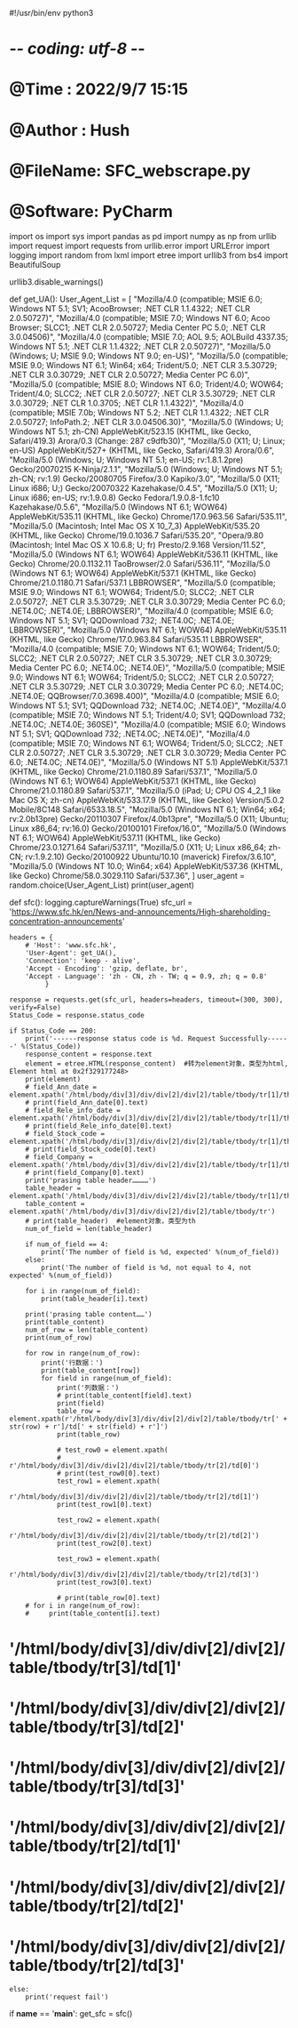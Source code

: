 #!/usr/bin/env python3
# -*- coding: utf-8 -*-
# @Time    : 2022/9/7 15:15
# @Author  : Hush
# @FileName: SFC_webscrape.py
# @Software: PyCharm

import os
import sys
import pandas as pd
import numpy as np
from urllib import request
import requests
from urllib.error import URLError
import logging
import random
from lxml import etree
import urllib3
from bs4 import BeautifulSoup


urllib3.disable_warnings()

def get_UA():
    User_Agent_List = [
        "Mozilla/4.0 (compatible; MSIE 6.0; Windows NT 5.1; SV1; AcooBrowser; .NET CLR 1.1.4322; .NET CLR 2.0.50727)",
        "Mozilla/4.0 (compatible; MSIE 7.0; Windows NT 6.0; Acoo Browser; SLCC1; .NET CLR 2.0.50727; Media Center PC 5.0; .NET CLR 3.0.04506)",
        "Mozilla/4.0 (compatible; MSIE 7.0; AOL 9.5; AOLBuild 4337.35; Windows NT 5.1; .NET CLR 1.1.4322; .NET CLR 2.0.50727)",
        "Mozilla/5.0 (Windows; U; MSIE 9.0; Windows NT 9.0; en-US)",
        "Mozilla/5.0 (compatible; MSIE 9.0; Windows NT 6.1; Win64; x64; Trident/5.0; .NET CLR 3.5.30729; .NET CLR 3.0.30729; .NET CLR 2.0.50727; Media Center PC 6.0)",
        "Mozilla/5.0 (compatible; MSIE 8.0; Windows NT 6.0; Trident/4.0; WOW64; Trident/4.0; SLCC2; .NET CLR 2.0.50727; .NET CLR 3.5.30729; .NET CLR 3.0.30729; .NET CLR 1.0.3705; .NET CLR 1.1.4322)",
        "Mozilla/4.0 (compatible; MSIE 7.0b; Windows NT 5.2; .NET CLR 1.1.4322; .NET CLR 2.0.50727; InfoPath.2; .NET CLR 3.0.04506.30)",
        "Mozilla/5.0 (Windows; U; Windows NT 5.1; zh-CN) AppleWebKit/523.15 (KHTML, like Gecko, Safari/419.3) Arora/0.3 (Change: 287 c9dfb30)",
        "Mozilla/5.0 (X11; U; Linux; en-US) AppleWebKit/527+ (KHTML, like Gecko, Safari/419.3) Arora/0.6",
        "Mozilla/5.0 (Windows; U; Windows NT 5.1; en-US; rv:1.8.1.2pre) Gecko/20070215 K-Ninja/2.1.1",
        "Mozilla/5.0 (Windows; U; Windows NT 5.1; zh-CN; rv:1.9) Gecko/20080705 Firefox/3.0 Kapiko/3.0",
        "Mozilla/5.0 (X11; Linux i686; U;) Gecko/20070322 Kazehakase/0.4.5",
        "Mozilla/5.0 (X11; U; Linux i686; en-US; rv:1.9.0.8) Gecko Fedora/1.9.0.8-1.fc10 Kazehakase/0.5.6",
        "Mozilla/5.0 (Windows NT 6.1; WOW64) AppleWebKit/535.11 (KHTML, like Gecko) Chrome/17.0.963.56 Safari/535.11",
        "Mozilla/5.0 (Macintosh; Intel Mac OS X 10_7_3) AppleWebKit/535.20 (KHTML, like Gecko) Chrome/19.0.1036.7 Safari/535.20",
        "Opera/9.80 (Macintosh; Intel Mac OS X 10.6.8; U; fr) Presto/2.9.168 Version/11.52",
        "Mozilla/5.0 (Windows NT 6.1; WOW64) AppleWebKit/536.11 (KHTML, like Gecko) Chrome/20.0.1132.11 TaoBrowser/2.0 Safari/536.11",
        "Mozilla/5.0 (Windows NT 6.1; WOW64) AppleWebKit/537.1 (KHTML, like Gecko) Chrome/21.0.1180.71 Safari/537.1 LBBROWSER",
        "Mozilla/5.0 (compatible; MSIE 9.0; Windows NT 6.1; WOW64; Trident/5.0; SLCC2; .NET CLR 2.0.50727; .NET CLR 3.5.30729; .NET CLR 3.0.30729; Media Center PC 6.0; .NET4.0C; .NET4.0E; LBBROWSER)",
        "Mozilla/4.0 (compatible; MSIE 6.0; Windows NT 5.1; SV1; QQDownload 732; .NET4.0C; .NET4.0E; LBBROWSER)",
        "Mozilla/5.0 (Windows NT 6.1; WOW64) AppleWebKit/535.11 (KHTML, like Gecko) Chrome/17.0.963.84 Safari/535.11 LBBROWSER",
        "Mozilla/4.0 (compatible; MSIE 7.0; Windows NT 6.1; WOW64; Trident/5.0; SLCC2; .NET CLR 2.0.50727; .NET CLR 3.5.30729; .NET CLR 3.0.30729; Media Center PC 6.0; .NET4.0C; .NET4.0E)",
        "Mozilla/5.0 (compatible; MSIE 9.0; Windows NT 6.1; WOW64; Trident/5.0; SLCC2; .NET CLR 2.0.50727; .NET CLR 3.5.30729; .NET CLR 3.0.30729; Media Center PC 6.0; .NET4.0C; .NET4.0E; QQBrowser/7.0.3698.400)",
        "Mozilla/4.0 (compatible; MSIE 6.0; Windows NT 5.1; SV1; QQDownload 732; .NET4.0C; .NET4.0E)",
        "Mozilla/4.0 (compatible; MSIE 7.0; Windows NT 5.1; Trident/4.0; SV1; QQDownload 732; .NET4.0C; .NET4.0E; 360SE)",
        "Mozilla/4.0 (compatible; MSIE 6.0; Windows NT 5.1; SV1; QQDownload 732; .NET4.0C; .NET4.0E)",
        "Mozilla/4.0 (compatible; MSIE 7.0; Windows NT 6.1; WOW64; Trident/5.0; SLCC2; .NET CLR 2.0.50727; .NET CLR 3.5.30729; .NET CLR 3.0.30729; Media Center PC 6.0; .NET4.0C; .NET4.0E)",
        "Mozilla/5.0 (Windows NT 5.1) AppleWebKit/537.1 (KHTML, like Gecko) Chrome/21.0.1180.89 Safari/537.1",
        "Mozilla/5.0 (Windows NT 6.1; WOW64) AppleWebKit/537.1 (KHTML, like Gecko) Chrome/21.0.1180.89 Safari/537.1",
        "Mozilla/5.0 (iPad; U; CPU OS 4_2_1 like Mac OS X; zh-cn) AppleWebKit/533.17.9 (KHTML, like Gecko) Version/5.0.2 Mobile/8C148 Safari/6533.18.5",
        "Mozilla/5.0 (Windows NT 6.1; Win64; x64; rv:2.0b13pre) Gecko/20110307 Firefox/4.0b13pre",
        "Mozilla/5.0 (X11; Ubuntu; Linux x86_64; rv:16.0) Gecko/20100101 Firefox/16.0",
        "Mozilla/5.0 (Windows NT 6.1; WOW64) AppleWebKit/537.11 (KHTML, like Gecko) Chrome/23.0.1271.64 Safari/537.11",
        "Mozilla/5.0 (X11; U; Linux x86_64; zh-CN; rv:1.9.2.10) Gecko/20100922 Ubuntu/10.10 (maverick) Firefox/3.6.10",
        "Mozilla/5.0 (Windows NT 10.0; Win64; x64) AppleWebKit/537.36 (KHTML, like Gecko) Chrome/58.0.3029.110 Safari/537.36",
    ]
    user_agent = random.choice(User_Agent_List)
    print(user_agent)

def sfc():
    logging.captureWarnings(True)
    sfc_url = 'https://www.sfc.hk/en/News-and-announcements/High-shareholding-concentration-announcements'

    headers = {
        # 'Host': 'www.sfc.hk',
        'User-Agent': get_UA(),
        'Connection': 'keep - alive',
        'Accept - Encoding': 'gzip, deflate, br',
        'Accept - Language': 'zh - CN, zh - TW; q = 0.9, zh; q = 0.8'
             }

    response = requests.get(sfc_url, headers=headers, timeout=(300, 300), verify=False)
    Status_Code = response.status_code

    if Status_Code == 200:
        print('------response status code is %d. Request Successfully------' %(Status_Code))
        response_content = response.text
        element = etree.HTML(response_content)  #转为element对象，类型为html, Element html at 0x2f329177248>
        print(element)
        # field_Ann_date = element.xpath('/html/body/div[3]/div/div[2]/div[2]/table/tbody/tr[1]/th[1]')
        # print(field_Ann_date[0].text)
        # field_Rele_info_date = element.xpath('/html/body/div[3]/div/div[2]/div[2]/table/tbody/tr[1]/th[2]')
        # print(field_Rele_info_date[0].text)
        # field_Stock_code = element.xpath('/html/body/div[3]/div/div[2]/div[2]/table/tbody/tr[1]/th[3]')
        # print(field_Stock_code[0].text)
        # field_Company = element.xpath('/html/body/div[3]/div/div[2]/div[2]/table/tbody/tr[1]/th[4]')
        # print(field_Company[0].text)
        print('prasing table header…………')
        table_header = element.xpath('/html/body/div[3]/div/div[2]/div[2]/table/tbody/tr[1]/th')
        table_content = element.xpath('/html/body/div[3]/div/div[2]/div[2]/table/tbody/tr')
        # print(table_header)  #element对象，类型为th
        num_of_field = len(table_header)

        if num_of_field == 4:
            print('The number of field is %d, expected' %(num_of_field))
        else:
            print('The number of field is %d, not equal to 4, not expected' %(num_of_field))

        for i in range(num_of_field):
            print(table_header[i].text)

        print('prasing table content……')
        print(table_content)
        num_of_row = len(table_content)
        print(num_of_row)

        for row in range(num_of_row):
            print('行数据：')
            print(table_content[row])
            for field in range(num_of_field):
                print('列数据：')
                # print(table_content[field].text)
                print(field)
                table_row = element.xpath(r'/html/body/div[3]/div/div[2]/div[2]/table/tbody/tr[' + str(row) + r']/td[' + str(field) + r']')
                print(table_row)

                # test_row0 = element.xpath(
                #     r'/html/body/div[3]/div/div[2]/div[2]/table/tbody/tr[2]/td[0]')
                # print(test_row0[0].text)
                test_row1 = element.xpath(
                    r'/html/body/div[3]/div/div[2]/div[2]/table/tbody/tr[2]/td[1]')
                print(test_row1[0].text)

                test_row2 = element.xpath(
                    r'/html/body/div[3]/div/div[2]/div[2]/table/tbody/tr[2]/td[2]')
                print(test_row2[0].text)

                test_row3 = element.xpath(
                    r'/html/body/div[3]/div/div[2]/div[2]/table/tbody/tr[2]/td[3]')
                print(test_row3[0].text)

                # print(table_row[0].text)
        # for i in range(num_of_row):
        #     print(table_content[i].text)

# '/html/body/div[3]/div/div[2]/div[2]/table/tbody/tr[3]/td[1]'
# '/html/body/div[3]/div/div[2]/div[2]/table/tbody/tr[3]/td[2]'
# '/html/body/div[3]/div/div[2]/div[2]/table/tbody/tr[3]/td[3]'
# '/html/body/div[3]/div/div[2]/div[2]/table/tbody/tr[2]/td[1]'
# '/html/body/div[3]/div/div[2]/div[2]/table/tbody/tr[2]/td[2]'
# '/html/body/div[3]/div/div[2]/div[2]/table/tbody/tr[2]/td[3]'

    else:
        print('request fail')




if __name__ == '__main__':
    get_sfc = sfc()
